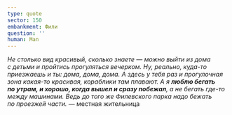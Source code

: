 ```yaml
---
type: quote
sector: 150
embankment: Фили
question: ''
human: Man
---
```

_Не столько вид красивый, сколько знаете — можно выйти из дома с детьми и пройтись прогуляться вечерком. Ну, реально, куда-то приезжаешь и ты: дома, дома, дома. А здесь у тебя раз и прогулочная зона какая-то красивая, кораблики там плавают. А я **люблю бегать по утрам, и хорошо, когда вышел и сразу побежал**, а не бегать где-то между машинами. Ведь до того же Филевского парка надо бежать по проезжей части._ — местная жительница

